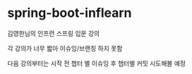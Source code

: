 # spring-boot-inflearn
김영한님의 인프런 스프링 입문 강의

각 강의가 너무 짧아 이슈잉/브랜칭 하지 못함

다음 강의부터는 시작 전 챕터 별 이슈잉 후 챕터별 커밋 시도해볼 예정

